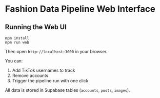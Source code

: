 # Fashion Data Pipeline Web Interface

## Running the Web UI

```
npm install
npm run web
```

Then open `http://localhost:3000` in your browser.

You can:
1. Add TikTok usernames to track
2. Remove accounts
3. Trigger the pipeline run with one click

All data is stored in Supabase tables (`accounts`, `posts`, `images`). 